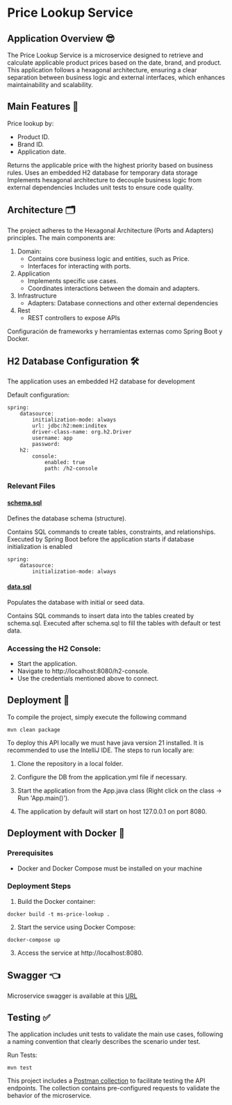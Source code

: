 # Price Lookup Service

## Application Overview 😎

The Price Lookup Service is a microservice designed to retrieve and calculate applicable product prices based on the date, brand, and product. This application follows a hexagonal architecture, ensuring a clear separation between business logic and external interfaces, which enhances maintainability and scalability.

## Main Features 📄

Price lookup by:
- Product ID.
- Brand ID.
- Application date.

Returns the applicable price with the highest priority based on business rules. Uses an embedded H2 database for temporary data storage
Implements hexagonal architecture to decouple business logic from external dependencies
Includes unit tests to ensure code quality.

## Architecture 🗂️
The project adheres to the Hexagonal Architecture (Ports and Adapters) principles. The main components are:

1. Domain:
   * Contains core business logic and entities, such as Price.
   * Interfaces for interacting with ports.
2. Application
   * Implements specific use cases.
   * Coordinates interactions between the domain and adapters.
3. Infrastructure
   * Adapters: Database connections and other external dependencies
4. Rest
   * REST controllers to expose APIs

Configuración de frameworks y herramientas externas como Spring Boot y Docker.

## H2 Database Configuration 🛠
The application uses an embedded H2 database for development

Default configuration:
```
spring:
    datasource:
        initialization-mode: always
        url: jdbc:h2:mem:inditex
        driver-class-name: org.h2.Driver
        username: app
        password:
    h2:
        console:
            enabled: true
            path: /h2-console
```
### Relevant Files 
#### [schema.sql](./src/main/resources/schema.sql)
Defines the database schema (structure).

Contains SQL commands to create tables, constraints, and relationships.
Executed by Spring Boot before the application starts if database initialization is enabled
```
spring:
    datasource:
        initialization-mode: always
```

#### [data.sql](./src/main/resources/data.sql)
Populates the database with initial or seed data.

Contains SQL commands to insert data into the tables created by schema.sql.
Executed after schema.sql to fill the tables with default or test data.

### Accessing the H2 Console:
* Start the application.
* Navigate to http://localhost:8080/h2-console.
* Use the credentials mentioned above to connect.

## Deployment 🚀
To compile the project, simply execute the following command
```
mvn clean package
```
To deploy this API locally we must have java version 21 installed. It is recommended to use the IntelliJ IDE.
The steps to run locally are:

1. Clone the repository in a local folder.

2. Configure the DB from the application.yml file if necessary.

3. Start the application from the App.java class (Right click on the class -> Run 'App.main()').
 
4. The application by default will start on host 127.0.0.1 on port 8080.

## Deployment with Docker 🐋

### Prerequisites
- Docker and Docker Compose must be installed on your machine

### Deployment Steps
1. Build the Docker container:
```
docker build -t ms-price-lookup .
```
2. Start the service using Docker Compose:
```
docker-compose up
```
3. Access the service at http://localhost:8080.

## Swagger 👈

Microservice swagger is available at this [URL](http://localhost:8080/swagger-ui/index.html)

## Testing ✅
The application includes unit tests to validate the main use cases, following a naming convention that clearly describes the scenario under test.

Run Tests:
```
mvn test
```

This project includes a [Postman collection](./postman/postman-tests.json) to facilitate testing the API endpoints. The collection contains pre-configured requests to validate the behavior of the microservice.


